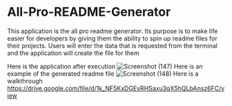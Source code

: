 # All-Pro-README-Generator

This application is the all pro readme generator. Its purpose is to make life easier for developers by giving them the ability to spin up readme files for their projects.
Users will enter the data that is requested from the terminal and the application will create the file for them


Here is the application after execution
![Screenshot (147)](https://user-images.githubusercontent.com/76454677/188512380-bf995ee1-6fcc-465d-b596-ed6d02bc2e86.png)
Here is an example of the generated readme file
![Screenshot (148)](https://user-images.githubusercontent.com/76454677/188512425-aa0f19fb-ee94-4a65-a909-ec75d575e10b.png)
Here is a walkthrough
https://drive.google.com/file/d/1k_NF5KxDGEvRHSaxu3qX5hQLbAnsz6FC/view
